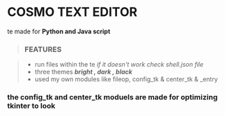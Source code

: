 # COSMO TEXT EDITOR

te made for **Python and Java script**

> ### FEATURES

> - run files within the te *if it doesn't work check shell.json file*
> - three themes ***bright , dark , black***
> - used my own modules like fileop, config_tk & center_tk & _entry 

### the config_tk and center_tk moduels are made for optimizing tkinter to look 
